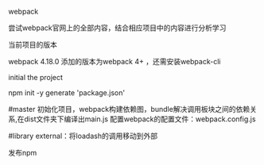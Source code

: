 webpack

尝试webpack官网上的全部内容，结合相应项目中的内容进行分析学习

当前项目的版本

webpack 4.18.0 添加的版本为webpack 4+ ，还需安装webpack-cli

initial the project

npm init -y generate 'package.json'

#master
初始化项目，webpack构建依赖图，bundle解决调用板块之间的依赖关系,在dist文件夹下编译出main.js 配置webpack的配置文件：webpack.config.js

#library
external：将loadash的调用移动到外部

发布npm